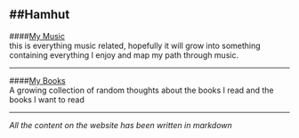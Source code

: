 ##Hamhut
----
####[My Music](/static/music)  
this is everything music related, hopefully it will grow into something
containing everything I enjoy and map my path through music.  

----
####[My Books](./#books)  
A growing collection of random thoughts about the books I read and the books I
want to read

----

_All the content on the website has been written in markdown_
